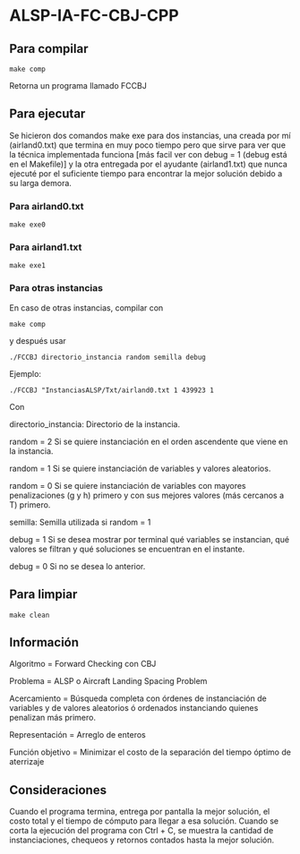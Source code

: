 # ALSP-IA-FC-CBJ-CPP

## Para compilar
```
make comp
```
Retorna un programa llamado FCCBJ

## Para ejecutar
Se hicieron dos comandos make exe para dos instancias, una creada por mí (airland0.txt) que termina en muy poco tiempo pero que sirve para ver que la técnica implementada funciona [más facil ver con debug = 1 (debug está en el Makefile)] y la otra entregada por el ayudante (airland1.txt) que nunca ejecuté por el suficiente tiempo para encontrar la mejor solución debido a su larga demora.

### Para airland0.txt
```
make exe0
```

### Para airland1.txt
```
make exe1
```

### Para otras instancias
En caso de otras instancias, compilar con
```
make comp
```
y después usar
```
./FCCBJ directorio_instancia random semilla debug
```

Ejemplo:
```
./FCCBJ "InstanciasALSP/Txt/airland0.txt 1 439923 1
```

Con 

directorio_instancia: Directorio de la instancia.

random = 2 Si se quiere instanciación en el orden ascendente que viene en la instancia.

random = 1 Si se quiere instanciación de variables y valores aleatorios.

random = 0 Si se quiere instanciación de variables con mayores penalizaciones (g y h) primero y con sus mejores valores (más cercanos a T) primero.

semilla: Semilla utilizada si random = 1

debug = 1 Si se desea mostrar por terminal qué variables se instancian, qué valores se filtran y qué soluciones se encuentran en el instante.

debug = 0 Si no se desea lo anterior.

## Para limpiar
```
make clean
```

## Información
Algoritmo = Forward Checking con CBJ

Problema = ALSP o Aircraft Landing Spacing Problem

Acercamiento = Búsqueda completa con órdenes de instanciación de variables y de valores aleatorios ó ordenados instanciando quienes penalizan más primero.

Representación = Arreglo de enteros

Función objetivo = Minimizar el costo de la separación del tiempo óptimo de aterrizaje

## Consideraciones
Cuando el programa termina, entrega por pantalla la mejor solución, el costo total y el tiempo de cómputo para llegar a esa solución.
Cuando se corta la ejecución del programa con Ctrl + C, se muestra la cantidad de instanciaciones, chequeos y retornos contados hasta la mejor solución.